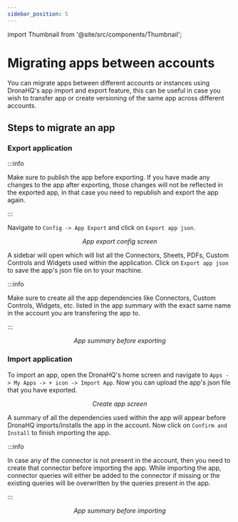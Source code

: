 ```yaml
---
sidebar_position: 5
---
```


import Thumbnail from '@site/src/components/Thumbnail';

# Migrating apps between accounts

You can migrate apps between different accounts or instances using DronaHQ's app import and export feature, this can be useful in case you wish to transfer app or create versioning of the same app across different accounts.

## Steps to migrate an app

### Export application

:::info

Make sure to publish the app before exporting. If you have made any changes to the app after exporting, those changes will not be reflected in the exported app, in that case you need to republish and export the app again.

:::

Navigate to `Config -> App Export` and click on `Export app json`.

<figure>
  <Thumbnail src="/img/building-apps-concepts/app-export/app-export-config-options.png" alt="App Export Config Options Modal" />
  <figcaption align='center'><i>App export config screen</i></figcaption>
</figure>

A sidebar will open which will list all the Connectors, Sheets, PDFs, Custom Controls and Widgets used within the application. Click on `Export app json` to save the app's json file on to your machine.

:::info

Make sure to create all the app dependencies like Connectors, Custom Controls, Widgets, etc. listed in the app summary with the exact same name in the account you are transfering the app to.

:::

<figure>
  <Thumbnail src="/img/building-apps-concepts/app-export/export-app-summary.png" alt="App summary before exporting" />
  <figcaption align='center'><i>App summary before exporting</i></figcaption>
</figure>


### Import application

To import an app, open the DronaHQ's home screen and navigate to `Apps -> My Apps -> + icon -> Import App`. Now you can upload the app's json file that you have exported.

<figure>
  <Thumbnail src="/img/building-apps-concepts/migrating_apps_between_accounts/import-app-screen.png" alt="App summary before exporting" />
  <figcaption align='center'><i>Create app screen</i></figcaption>
</figure>

A summary of all the dependencies used within the app will appear before DronaHQ imports/installs the app in the account. Now click on `Confirm and Install` to finish importing the app.

:::info

In case any of the connector is not present in the account, then you need to create that connector before importing the app. While importing the app, connector queries will either be added to the connector if missing or the existing queries will be overwritten by the queries present in the app.

:::

<figure>
  <Thumbnail src="/img/building-apps-concepts/migrating_apps_between_accounts/import-app-summary.png" alt="App summary before importing" />
  <figcaption align='center'><i>App summary before importing</i></figcaption>
</figure>